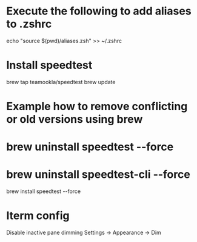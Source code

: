 # Execute the following to add aliases to .zshrc

echo "source $(pwd)/aliases.zsh" >> ~/.zshrc

# Install speedtest

brew tap teamookla/speedtest
brew update
# Example how to remove conflicting or old versions using brew
# brew uninstall speedtest --force
# brew uninstall speedtest-cli --force
brew install speedtest --force

# Iterm config

Disable inactive pane dimming
Settings -> Appearance -> Dim
